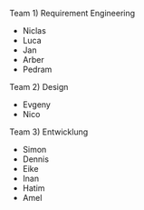 Team 1) Requirement Engineering 
  - Niclas 
  - Luca 
  - Jan 
  - Arber 
  - Pedram 

Team 2) Design 
  - Evgeny 
  - Nico 

Team 3) Entwicklung 
  - Simon  
  - Dennis 
  - Eike 
  - Inan 
  - Hatim
  - Amel 

